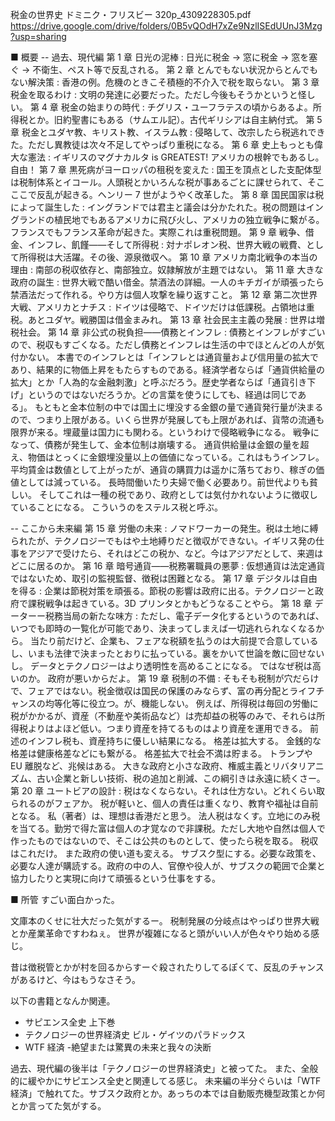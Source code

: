 税金の世界史 ドミニク・フリスビー 320p_4309228305.pdf
https://drive.google.com/drive/folders/0B5vQOdH7xZe9NzlISEdUUnJ3Mzg?usp=sharing

■ 概要
-- 過去、現代編
第 1 章 日光の泥棒 : 日光に税金 → 窓に税金 → 窓を塞ぐ → 不衛生、ペスト等で反乱される。
第 2 章 とんでもない状況からとんでもない解決策 : 香港の例。危機のときこそ積極的不介入で税を取らない。
第 3 章 税金を取るわけ : 文明の発達に必要だった。ただし今後もそうかというと怪しい。
第 4 章 税金の始まりの時代 : チグリス・ユーフラテスの頃からあるよ。所得税とか。旧約聖書にもある（サムエル記）。古代ギリシアは自主納付式。
第 5 章 税金とユダヤ教、キリスト教、イスラム教 : 侵略して、改宗したら税逃れできた。ただし異教徒は次々不足してやっぱり重税になる。
第 6 章 史上もっとも偉大な憲法 : イギリスのマグナカルタ is GREATEST! アメリカの根幹でもあるし。自由！
第 7 章 黒死病がヨーロッパの租税を変えた : 国王を頂点とした支配体型は税制体系とイコール。人頭税とかいろんな税が事あるごとに課せられて、そこここで反乱が起きる。ヘンリー 7 世がようやく改革した。
第 8 章 国民国家は税によって誕生した : イングランドでは君主と議会は分かたれた。税の問題はイングランドの植民地でもあるアメリカに飛び火し、アメリカの独立戦争に繋がる。フランスでもフランス革命が起きた。実際これは重税問題。
第 9 章 戦争、借金、インフレ、飢饉――そして所得税 : 対ナポレオン税、世界大戦の戦費、として所得税は大活躍。その後、源泉徴収へ。
第 10 章 アメリカ南北戦争の本当の理由 : 南部の税収依存と、南部独立。奴隷解放が主題ではない。
第 11 章 大きな政府の誕生 : 世界大戦で酷い借金。禁酒法の詳細。一人のキチガイが頑張ったら禁酒法だって作れる。やり方は個人攻撃を繰り返すこと。
第 12 章 第二次世界大戦、アメリカとナチス : ドイツは侵略で、ドイツだけは低課税。占領地は重税。あとユダヤ。戦勝国は借金まみれ。
第 13 章 社会民主主義の発展 : 世界は増税社会。
第 14 章 非公式の税負担――債務とインフレ : 債務とインフレがすごいので、税収もすごくなる。ただし債務とインフレは生活の中でほとんどの人が気付かない。
本書でのインフレとは「インフレとは通貨量および信用量の拡大であり、結果的に物価上昇をもたらすものである。経済学者ならば「通貨供給量の拡大」とか「人為的な金融刺激」と呼ぶだろう。歴史学者ならば「通貨引き下げ」というのではないだろうか。どの言葉を使うにしても、経過は同じである」。
もともと金本位制の中では国土に埋没する金銀の量で通貨発行量が決まるので、つまり上限がある。いくら世界が発展しても上限があれば、貨幣の流通も限界が来る。埋蔵量は国力にも関わる。というわけで侵略戦争になる。
戦争になって、債務が発生して、金本位制は崩壊する。
通貨供給量は金銀の量を超え、物価はとっくに金銀埋没量以上の価値になっている。これはもうインフレ。
平均賃金は数値として上がったが、通貨の購買力は遥かに落ちており、稼ぎの価値としては減っている。
長時間働いたり夫婦で働く必要あり。前世代よりも貧しい。
そしてこれは一種の税であり、政府としては気付かれないように徴収していることになる。
こういうのをステルス税と呼ぶ。

-- ここから未来編
第 15 章 労働の未来 : ノマドワーカーの発生。税は土地に縛られたが、テクノロジーでもはや土地縛りだと徴収ができない。イギリス発の仕事をアジアで受けたら、それはどこの税か、など。今はアジアだとして、来週はどこに居るのか。
第 16 章 暗号通貨――税務署職員の悪夢 : 仮想通貨は法定通貨ではないため、取引の監視監督、徴税は困難となる。
第 17 章 デジタルは自由を得る : 企業は節税対策を頑張る。節税の影響は政府に出る。テクノロジーと政府で課税戦争は起きている。3D プリンタとかもどうなることやら。
第 18 章 データーー税務当局の新たな味方 : ただし、電子データ化するというのであれば、いつでも即時の一覧化が可能であり、決まってしまえば一切逃れられなくなるから。
当たり前だけど、企業も、フェアな税額を払うのは大前提で合意しているし、いまも法律で決まったとおりに払っている。裏をかいて世論を敵に回せないし。
データとテクノロジーはより透明性を高めることになる。
ではなぜ税は高いのか。
政府が悪いからだよ。
第 19 章 税制の不備 : そもそも税制が穴だらけで、フェアではない。税金徴収は国民の保護のみならず、富の再分配とライフチャンスの均等化等に役立つ。が、機能しない。
例えば、所得税は毎回の労働に税がかかるが、資産（不動産や美術品など）は売却益の税等のみで、それらは所得税よりはよほど低い。つまり資産を持てるものはより資産を運用できる。
前述のインフレ税も、資産持ちに優しい結果になる。
格差は拡大する。
金銭的な格差は健康格差などにも繋がる。
格差拡大で社会不満は貯まる。
トランプや EU 離脱など、兆候はある。
大きな政府と小さな政府、権威主義とリバタリアニズム、古い企業と新しい技術、税の追加と削減、この綱引きは永遠に続くさー。
第 20 章 ユートビアの設計 : 税はなくならない。それは仕方ない。どれくらい取られるのがフェアか。
税が軽いと、個人の責任は重くなり、教育や福祉は自前となる。
私（著者）は、理想は香港だと思う。
法人税はなくす。立地にのみ税を当てる。勤労で得た富は個人の才覚なので非課税。ただし大地や自然は個人で作ったものではないので、そこは公共のものとして、使ったら税を取る。
税収はこれだけ。
また政府の使い道も変える。
サブスク型にする。必要な政策を、必要な人達が購読する。政府の中の人、官僚や役人が、サブスクの範囲で企業と協力したりと実現に向けて頑張るという仕事をする。

■ 所管
すごい面白かった。

文庫本のくせに壮大だった気がするー。
税制発展の分岐点はやっぱり世界大戦とか産業革命ですわねぇ。
世界が複雑になると頭がいい人が色々やり始める感じ。

昔は徴税管とかが村を回るからすーぐ殺されたりしてるぽくて、反乱のチャンスがあるけど、今はもうなさそう。

以下の書籍となんか関連。

- サピエンス全史 上下巻
- テクノロジーの世界経済史 ビル・ゲイツのパラドックス
- WTF 経済 -絶望または驚異の未来と我々の決断

過去、現代編の後半は「テクノロジーの世界経済史」と被ってた。
また、全般的に緩やかにサピエンス全史と関連してる感じ。
未来編の半分ぐらいは「WTF 経済」で触れてた。サブスク政府とか。あっちの本では自動販売機型政策とか何とか言ってた気がする。
